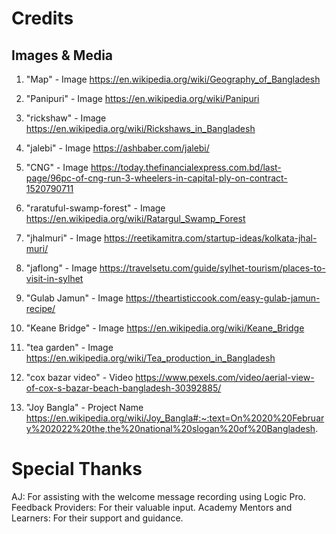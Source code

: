 # Credits

## Images & Media

1. "Map" - Image
https://en.wikipedia.org/wiki/Geography_of_Bangladesh

2. "Panipuri" - Image
https://en.wikipedia.org/wiki/Panipuri

3. "rickshaw" - Image
https://en.wikipedia.org/wiki/Rickshaws_in_Bangladesh

4. "jalebi" - Image
https://ashbaber.com/jalebi/

5. "CNG" - Image
https://today.thefinancialexpress.com.bd/last-page/96pc-of-cng-run-3-wheelers-in-capital-ply-on-contract-1520790711

6. "raratuful-swamp-forest" - Image
https://en.wikipedia.org/wiki/Ratargul_Swamp_Forest

7. "jhalmuri" - Image
https://reetikamitra.com/startup-ideas/kolkata-jhal-muri/

8. "jaflong" - Image
https://travelsetu.com/guide/sylhet-tourism/places-to-visit-in-sylhet

9. "Gulab Jamun" - Image
https://theartisticcook.com/easy-gulab-jamun-recipe/

10. "Keane Bridge" - Image
https://en.wikipedia.org/wiki/Keane_Bridge

11. "tea garden" - Image
https://en.wikipedia.org/wiki/Tea_production_in_Bangladesh

12. "cox bazar video" - Video
https://www.pexels.com/video/aerial-view-of-cox-s-bazar-beach-bangladesh-30392885/

13. "Joy Bangla" - Project Name
https://en.wikipedia.org/wiki/Joy_Bangla#:~:text=On%2020%20February%202022%20the,the%20national%20slogan%20of%20Bangladesh.

# Special Thanks

AJ: For assisting with the welcome message recording using Logic Pro.
Feedback Providers: For their valuable input.
Academy Mentors and Learners: For their support and guidance.

